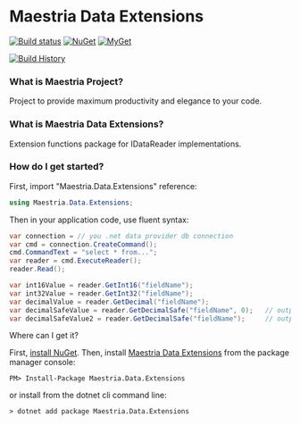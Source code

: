 # Maestria Data Extensions

[![Build status](https://ci.appveyor.com/api/projects/status/rwh6n141nm97vm0t/branch/master?svg=true)](https://ci.appveyor.com/project/fabionaspolini/dataextensions/branch/master)
[![NuGet](https://buildstats.info/nuget/Maestria.Data.Extensions)](https://www.nuget.org/packages/Maestria.Data.Extensions)
[![MyGet](https://buildstats.info/myget/maestrianet/Maestria.Data.Extensions)](https://www.myget.org/feed/maestrianet/package/nuget/Maestria.Data.Extensions)

[![Build History](https://buildstats.info/appveyor/chart/fabionaspolini/dataextensions?branch=master)](https://ci.appveyor.com/project/fabionaspolini/dataextensions/history?branch=master)

### What is Maestria Project?
Project to provide maximum productivity and elegance to your code.

### What is Maestria Data Extensions?
Extension functions package for IDataReader implementations.

### How do I get started?
First, import "Maestria.Data.Extensions" reference:

```csharp
using Maestria.Data.Extensions;
```

Then in your application code, use fluent syntax: 

```csharp
var connection = // you .net data provider db connection
var cmd = connection.CreateCommand();
cmd.CommandText = "select * from...";
var reader = cmd.ExecuteReader();
reader.Read();

var int16Value = reader.GetInt16("fieldName");
var int32Value = reader.GetInt32("fieldName");
var decimalValue = reader.GetDecimal("fieldName");
var decimalSafeValue = reader.GetDecimalSafe("fieldName", 0);   // output is 0 when invalid field value 
var decimalSafeValue2 = reader.GetDecimalSafe("fieldName");     // output is nyll when invalid field value
```

Where can I get it?

First, [install NuGet](http://docs.nuget.org/docs/start-here/installing-nuget). Then, install [Maestria Data Extensions](https://www.nuget.org/packages/Maestria.Data.Extensions/) from the package manager console:

```
PM> Install-Package Maestria.Data.Extensions
```

or install from the dotnet cli command line:
```
> dotnet add package Maestria.Data.Extensions
``` 